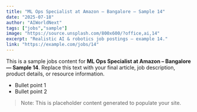 ```yaml
---
title: "ML Ops Specialist at Amazon – Bangalore — Sample 14"
date: "2025-07-18"
author: "AIWorldNext"
tags: ["jobs","sample"]
image: "https://source.unsplash.com/800x600/?office,ai,14"
excerpt: "Realistic AI & robotics job postings — example 14."
link: "https://example.com/jobs/14"
---
```


This is a sample jobs content for **ML Ops Specialist at Amazon – Bangalore — Sample 14**. Replace this text with your final article, job description, product details, or resource information.

- Bullet point 1
- Bullet point 2

> Note: This is placeholder content generated to populate your site.
